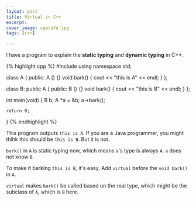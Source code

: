 ```yaml
---
layout: post
title: Virtual in C++
excerpt:
cover_image: cppcafe.jpg
tags: [c++]

---
```


I have a program to explain the __static typing__ and __dynamic typing__ in C++.

{% highlight cpp %}
#include <iostream>
using namespace std;

class A {
public:
    A () {}
    void bark()
    {
        cout << "this is A" << endl;
    }
};

class B: public A
{
public:
    B () {}
    void bark()
    {
        cout << "this is B" << endl;
    }
};

int main(void)
{
    B b;
    A *a = &b;
    a->bark();
    
    return 0;
}
{% endhighlight %}

This program outputs `this is A`. If you are a Java programmer, you might thihk this should be `this is B`. But it is not.

`bark()` in `A` is static typing now, which means `a`'s type is always `A`. `a` does not know `B`.

To make it barking `this is B`, it's easy. Add `virtual` before the `void bark()` in `A`.

`virtual` makes `bark()` be called based on the real type, which might be the subclass of `A`, which is `B` here.
